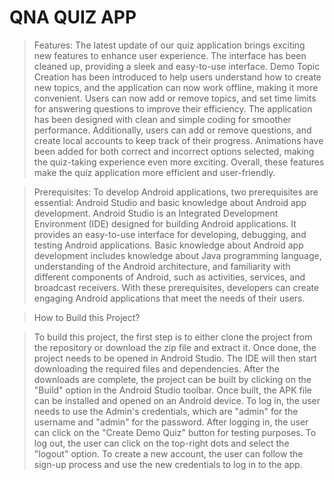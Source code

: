 # QNA QUIZ APP

> Features:
> The latest update of our quiz application brings exciting new features to enhance user experience. The interface has been cleaned up, providing a sleek and easy-to-use interface. Demo Topic Creation has been introduced to help users understand how to create new topics, and the application can now work offline, making it more convenient. Users can now add or remove topics, and set time limits for answering questions to improve their efficiency. The application has been designed with clean and simple coding for smoother performance. Additionally, users can add or remove questions, and create local accounts to keep track of their progress. Animations have been added for both correct and incorrect options selected, making the quiz-taking experience even more exciting. Overall, these features make the quiz application more efficient and user-friendly.

> Prerequisites:
> To develop Android applications, two prerequisites are essential: Android Studio and basic knowledge about Android app development. Android Studio is an Integrated Development Environment (IDE) designed for building Android applications. It provides an easy-to-use interface for developing, debugging, and testing Android applications. Basic knowledge about Android app development includes knowledge about Java programming language, understanding of the Android architecture, and familiarity with different components of Android, such as activities, services, and broadcast receivers. With these prerequisites, developers can create engaging Android applications that meet the needs of their users.

> How to Build this Project?

> To build this project, the first step is to either clone the project from the repository or download the zip file and extract it. Once done, the project needs to be opened in Android Studio. The IDE will then start downloading the required files and dependencies. After the downloads are complete, the project can be built by clicking on the "Build" option in the Android Studio toolbar. Once built, the APK file can be installed and opened on an Android device. To log in, the user needs to use the Admin's credentials, which are "admin" for the username and "admin" for the password. After logging in, the user can click on the "Create Demo Quiz" button for testing purposes. To log out, the user can click on the top-right dots and select the "logout" option. To create a new account, the user can follow the sign-up process and use the new credentials to log in to the app.
